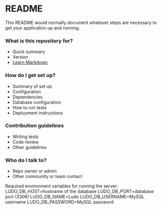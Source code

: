 # README #

This README would normally document whatever steps are necessary to get your application up and running.

### What is this repository for? ###

* Quick summary
* Version
* [Learn Markdown](https://bitbucket.org/tutorials/markdowndemo)

### How do I get set up? ###

* Summary of set up
* Configuration
* Dependencies
* Database configuration
* How to run tests
* Deployment instructions

### Contribution guidelines ###

* Writing tests
* Code review
* Other guidelines

### Who do I talk to? ###

* Repo owner or admin
* Other community or team contact



Required environment variables for running the server:
LUDO_DB_HOST=hostname of the database
LUDO_DB_PORT=database port (3306)
LUDO_DB_NAME=Ludo
LUDO_DB_USERNAME=MySQL username
LUDO_DB_PASSWORD=MySQL password